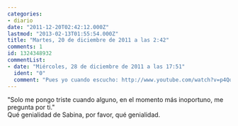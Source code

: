 ```yaml
---
categories:
- diario
date: "2011-12-20T02:42:12.000Z"
lastmod: "2013-02-13T01:55:54.000Z"
title: "Martes, 20 de diciembre de 2011 a las 2:42"
comments: 1
id: 1324348932
commentList:
- date: "Miércoles, 28 de diciembre de 2011 a las 17:51"
  ident: "0"
  comment: "Pues yo cuando escucho: http://www.youtube.com/watch?v=p4QqMKe3rwY&amp;feature=autoplay&amp;list=AVGxdCwVVULXfF2jImPPHDy55m7vSAs7Gw&amp;lf=list_related&amp;playnext=5\n\nQ armonias mas bien construidas! T_T"
---
```


"Solo me pongo triste cuando alguno, en el momento más inoportuno, me pregunta por ti."  
Qué genialidad de Sabina, por favor, qué genialidad.
